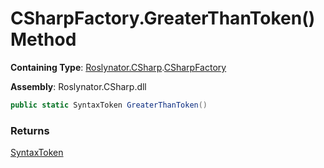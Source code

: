 # CSharpFactory\.GreaterThanToken\(\) Method

**Containing Type**: [Roslynator.CSharp](../../README.md)\.[CSharpFactory](../README.md)

**Assembly**: Roslynator\.CSharp\.dll

```csharp
public static SyntaxToken GreaterThanToken()
```

### Returns

[SyntaxToken](https://docs.microsoft.com/en-us/dotnet/api/microsoft.codeanalysis.syntaxtoken)

